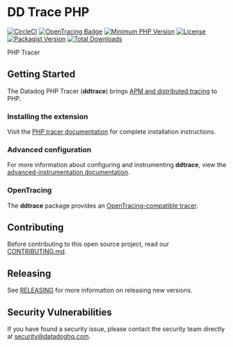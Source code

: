 # DD Trace PHP

[![CircleCI](https://circleci.com/gh/DataDog/dd-trace-php/tree/master.svg?style=svg)](https://circleci.com/gh/DataDog/dd-trace-php/tree/master)
[![OpenTracing Badge](https://img.shields.io/badge/OpenTracing-enabled-blue.svg)](http://opentracing.io)
[![Minimum PHP Version](https://img.shields.io/badge/php-%3E%3D%205.6-8892BF.svg)](https://php.net/)
[![License](https://img.shields.io/badge/License-BSD%203--Clause-blue.svg)](LICENSE)
[![Packagist Version](https://img.shields.io/packagist/v/datadog/dd-trace.svg)](https://packagist.org/packages/datadog/dd-trace)
[![Total Downloads](https://img.shields.io/packagist/dt/datadog/dd-trace.svg)](https://packagist.org/packages/datadog/dd-trace)

PHP Tracer

## Getting Started

The Datadog PHP Tracer (**ddtrace**) brings [APM and distributed tracing](https://docs.datadoghq.com/tracing/) to PHP.

### Installing the extension

Visit the [PHP tracer documentation](https://docs.datadoghq.com/tracing/languages/php/) for complete installation instructions.

### Advanced configuration

For more information about configuring and instrumenting **ddtrace**, view the [advanced-instrumentation documentation](https://docs.datadoghq.com/tracing/advanced_usage/?tab=php).

### OpenTracing

The **ddtrace** package provides an [OpenTracing-compatible tracer](https://docs.datadoghq.com/tracing/advanced_usage/?tab=php#opentracing).

## Contributing

Before contributing to this open source project, read our [CONTRIBUTING.md](CONTRIBUTING.md).

## Releasing

See [RELEASING](RELEASING.md) for more information on releasing new versions.

## Security Vulnerabilities

If you have found a security issue, please contact the security team directly at [security@datadoghq.com](mailto:security@datadoghq.com).
